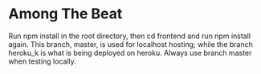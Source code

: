 # Among The Beat
Run npm install in the root directory, then cd frontend and run npm install again.
This branch, master, is used for localhost hosting; while the branch heroku_k is what is being deployed on heroku. 
Always use branch master when testing locally.
